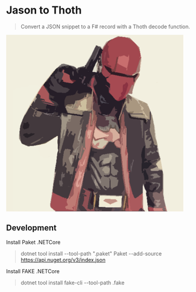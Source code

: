 # Jason to Thoth

> Convert a JSON snippet to a F# record with a Thoth decode function.

![Red Hood](logo.png)

## Development

Install Paket .NETCore

> dotnet tool install --tool-path ".paket" Paket --add-source https://api.nuget.org/v3/index.json

Install FAKE .NETCore

> dotnet tool install fake-cli --tool-path .fake